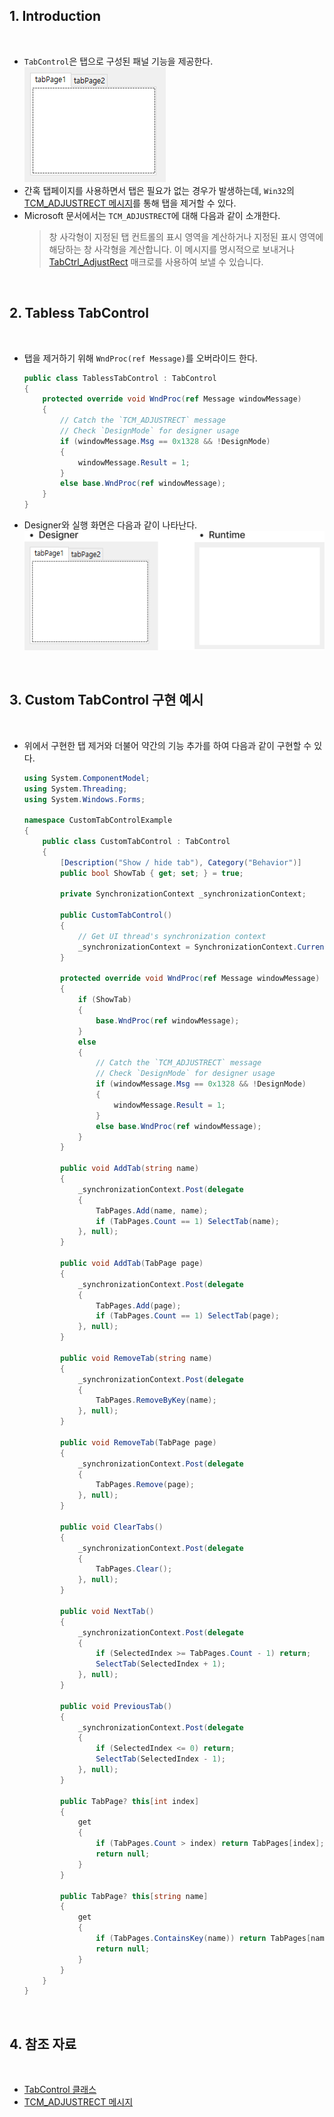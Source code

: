 ﻿## 1. Introduction

<br>

- `TabControl`은 탭으로 구성된 패널 기능을 제공한다.
    ![tabControl](./tabControl.PNG)
- 간혹 탭페이지를 사용하면서 탭은 필요가 없는 경우가 발생하는데, `Win32`의 [TCM_ADJUSTRECT 메시지](https://learn.microsoft.com/ko-kr/windows/win32/controls/tcm-adjustrect)를 통해 탭을 제거할 수 있다.
- Microsoft 문서에서는 `TCM_ADJUSTRECT`에 대해 다음과 같이 소개한다.
    > 창 사각형이 지정된 탭 컨트롤의 표시 영역을 계산하거나 지정된 표시 영역에 해당하는 창 사각형을 계산합니다. 이 메시지를 명시적으로 보내거나 [TabCtrl_AdjustRect](https://learn.microsoft.com/ko-kr/windows/win32/api/commctrl/nf-commctrl-tabctrl_adjustrect) 매크로를 사용하여 보낼 수 있습니다.

<br>

## 2. Tabless TabControl

<br>

- 탭을 제거하기 위해 `WndProc(ref Message)`를 오버라이드 한다.
    ```cs
    public class TablessTabControl : TabControl
    {
        protected override void WndProc(ref Message windowMessage)
        {
            // Catch the `TCM_ADJUSTRECT` message
            // Check `DesignMode` for designer usage
            if (windowMessage.Msg == 0x1328 && !DesignMode)
            {
                windowMessage.Result = 1;
            }
            else base.WndProc(ref windowMessage);
        }
    }
    ```
- Designer와 실행 화면은 다음과 같이 나타난다.
    ![tabControlBeforeAfter](./tabControlBeforeAfter.png)

<br>

## 3. Custom TabControl 구현 예시

<br>

- 위에서 구현한 탭 제거와 더불어 약간의 기능 추가를 하여 다음과 같이 구현할 수 있다.
    ```cs
    using System.ComponentModel;
    using System.Threading;
    using System.Windows.Forms;

    namespace CustomTabControlExample
    {
        public class CustomTabControl : TabControl
        {
            [Description("Show / hide tab"), Category("Behavior")]
            public bool ShowTab { get; set; } = true;

            private SynchronizationContext _synchronizationContext;

            public CustomTabControl()
            {
                // Get UI thread's synchronization context
                _synchronizationContext = SynchronizationContext.Current!;
            }

            protected override void WndProc(ref Message windowMessage)
            {
                if (ShowTab)
                {
                    base.WndProc(ref windowMessage);
                }
                else
                {
                    // Catch the `TCM_ADJUSTRECT` message
                    // Check `DesignMode` for designer usage
                    if (windowMessage.Msg == 0x1328 && !DesignMode)
                    {
                        windowMessage.Result = 1;
                    }
                    else base.WndProc(ref windowMessage);
                }
            }

            public void AddTab(string name)
            {
                _synchronizationContext.Post(delegate
                {
                    TabPages.Add(name, name);
                    if (TabPages.Count == 1) SelectTab(name);
                }, null);
            }

            public void AddTab(TabPage page)
            {
                _synchronizationContext.Post(delegate
                {
                    TabPages.Add(page);
                    if (TabPages.Count == 1) SelectTab(page);
                }, null);
            }

            public void RemoveTab(string name)
            {
                _synchronizationContext.Post(delegate
                {
                    TabPages.RemoveByKey(name);
                }, null);
            }

            public void RemoveTab(TabPage page)
            {
                _synchronizationContext.Post(delegate
                {
                    TabPages.Remove(page);
                }, null);
            }

            public void ClearTabs()
            {
                _synchronizationContext.Post(delegate
                {
                    TabPages.Clear();
                }, null);
            }

            public void NextTab()
            {
                _synchronizationContext.Post(delegate
                {
                    if (SelectedIndex >= TabPages.Count - 1) return;
                    SelectTab(SelectedIndex + 1);
                }, null);
            }

            public void PreviousTab()
            {
                _synchronizationContext.Post(delegate
                {
                    if (SelectedIndex <= 0) return;
                    SelectTab(SelectedIndex - 1);
                }, null);
            }

            public TabPage? this[int index]
            {
                get
                {
                    if (TabPages.Count > index) return TabPages[index];
                    return null;
                }
            }

            public TabPage? this[string name]
            {
                get
                {
                    if (TabPages.ContainsKey(name)) return TabPages[name];
                    return null;
                }
            }
        }
    }
    ```

<br>

## 4. 참조 자료

<br>

- [TabControl 클래스](https://learn.microsoft.com/ko-kr/dotnet/api/system.windows.forms.tabcontrol?view=windowsdesktop-8.0)
- [TCM_ADJUSTRECT 메시지](https://learn.microsoft.com/ko-kr/windows/win32/controls/tcm-adjustrect)